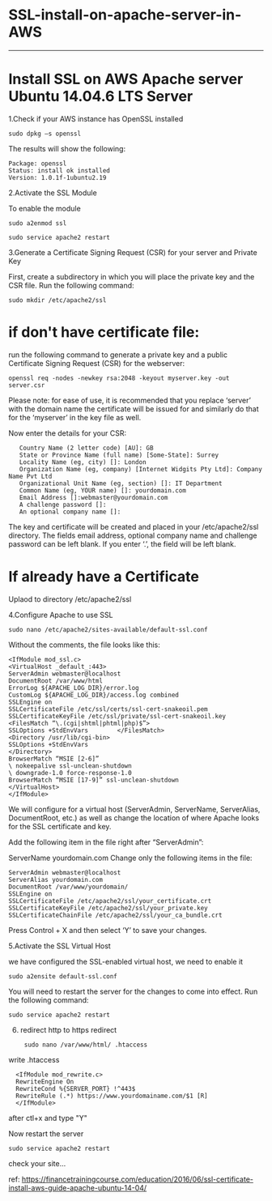 # SSL-install-on-apache-server-in-AWS
--------------------------------------

# Install SSL on AWS Apache server Ubuntu 14.04.6 LTS Server


1.Check if your AWS instance has OpenSSL installed

    sudo dpkg –s openssl
 
 The results will show the following:
        
    Package: openssl
    Status: install ok installed
    Version: 1.0.1f-1ubuntu2.19
   
2.Activate the SSL Module
   
   To enable the module
   
    sudo a2enmod ssl
   
    sudo service apache2 restart
   
3.Generate a Certificate Signing Request (CSR) for your server and Private Key

   First, create a subdirectory in which you will place the private key and the CSR file. Run the following command:
   
    sudo mkdir /etc/apache2/ssl
   
#   if don't have certificate file:
   
   run the following command to generate a private key and a public Certificate Signing Request (CSR) for the webserver:
   
    openssl req -nodes -newkey rsa:2048 -keyout myserver.key -out server.csr
    
   Please note: for ease of use, it is recommended that you replace ‘server’ with the domain name the certificate will be issued for and similarly do that for the             ‘myserver’ in the key file as well.

   Now enter the details for your CSR:

       Country Name (2 letter code) [AU]: GB
       State or Province Name (full name) [Some-State]: Surrey
       Locality Name (eg, city) []: London
       Organization Name (eg, company) [Internet Widgits Pty Ltd]: Company Name Pvt Ltd
       Organizational Unit Name (eg, section) []: IT Department
       Common Name (eg, YOUR name) []: yourdomain.com
       Email Address []:webmaster@yourdomain.com
       A challenge password []:
       An optional company name []:
       
   The key and certificate will be created and placed in your /etc/apache2/ssl directory. The fields email address, optional company name and challenge password can be left blank. If you enter ‘.’, the field will be left blank.
   
#   If already have a Certificate
   
   Uplaod to directory /etc/apache2/ssl
  
4.Configure Apache to use SSL

    sudo nano /etc/apache2/sites-available/default-ssl.conf
    
Without the comments, the file looks like this:

    <IfModule mod_ssl.c>
    <VirtualHost _default_:443>
    ServerAdmin webmaster@localhost
    DocumentRoot /var/www/html
    ErrorLog ${APACHE_LOG_DIR}/error.log
    CustomLog ${APACHE_LOG_DIR}/access.log combined
    SSLEngine on
    SSLCertificateFile /etc/ssl/certs/ssl-cert-snakeoil.pem
    SSLCertificateKeyFile /etc/ssl/private/ssl-cert-snakeoil.key
    <FilesMatch “\.(cgi|shtml|phtml|php)$”>
    SSLOptions +StdEnvVars        </FilesMatch>
    <Directory /usr/lib/cgi-bin>
    SSLOptions +StdEnvVars
    </Directory>
    BrowserMatch “MSIE [2-6]”
    \ nokeepalive ssl-unclean-shutdown
    \ downgrade-1.0 force-response-1.0
    BrowserMatch “MSIE [17-9]” ssl-unclean-shutdown
    </VirtualHost>
    </IfModule>

We will configure for a virtual host (ServerAdmin, ServerName, ServerAlias, DocumentRoot, etc.) as well as change the location of where Apache looks for the SSL certificate and key.

Add the following item in the file right after “ServerAdmin”:

ServerName yourdomain.com
Change only the following items in the file:

    ServerAdmin webmaster@localhost
    ServerAlias yourdomain.com
    DocumentRoot /var/www/yourdomain/
    SSLEngine on
    SSLCertificateFile /etc/apache2/ssl/your_certificate.crt
    SSLCertificateKeyFile /etc/apache2/ssl/your_private.key
    SSLCertificateChainFile /etc/apache2/ssl/your_ca_bundle.crt
    
Press Control + X and then select ‘Y’ to save your changes.

5.Activate the SSL Virtual Host

   we have configured the SSL-enabled virtual host, we need to enable it

    sudo a2ensite default-ssl.conf
    
   You will need to restart the server for the changes to come into effect. Run the following command:
   
    sudo service apache2 restart
   

6. redirect http to https redirect 
    
        sudo nano /var/www/html/ .htaccess
  
write .htaccess

      <IfModule mod_rewrite.c>
      RewriteEngine On
      RewriteCond %{SERVER_PORT} !^443$
      RewriteRule (.*) https://www.yourdomainame.com/$1 [R]
      </IfModule>
      
after ctl+x and type "Y" 

Now restart the server

    sudo service apache2 restart
    
check your site...


ref: https://financetrainingcourse.com/education/2016/06/ssl-certificate-install-aws-guide-apache-ubuntu-14-04/


